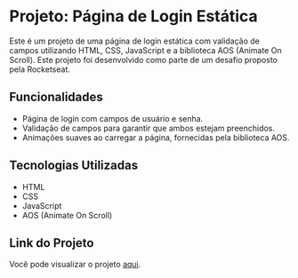 # Projeto: Página de Login Estática

Este é um projeto de uma página de login estática com validação de campos utilizando HTML, CSS, JavaScript e a biblioteca AOS (Animate On Scroll). Este projeto foi desenvolvido como parte de um desafio proposto pela Rocketseat.

## Funcionalidades

- Página de login com campos de usuário e senha.
- Validação de campos para garantir que ambos estejam preenchidos.
- Animações suaves ao carregar a página, fornecidas pela biblioteca AOS.

## Tecnologias Utilizadas

- HTML
- CSS
- JavaScript
- AOS (Animate On Scroll) 

## Link do Projeto

Você pode visualizar o projeto [aqui](https://gabrielth58.github.io/Static-Login-Page/s).
